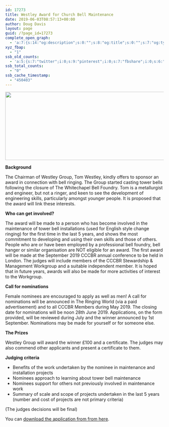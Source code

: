 ```yaml
---
id: 17273
title: Westley Award for Church Bell Maintenance
date: 2019-06-03T08:57:13+00:00
author: Doug Davis
layout: page
guid: /?page_id=17273
complete_open_graph:
  - 'a:7:{s:14:"og:description";s:0:"";s:8:"og:title";s:0:"";s:7:"og:type";s:0:"";s:12:"twitter:card";s:7:"summary";s:15:"twitter:creator";s:0:"";s:19:"twitter:description";s:0:"";s:8:"og:image";s:0:"";}'
xyz_fbap:
  - "1"
ssb_old_counts:
  - 'a:5:{s:7:"twitter";i:0;s:9:"pinterest";i:0;s:7:"fbshare";i:0;s:6:"reddit";i:0;s:6:"tumblr";N;}'
ssb_total_counts:
  - "0"
ssb_cache_timestamp:
  - "450403"
---
```

<img loading="lazy" width="768" height="217" src="https://cccbr.org.uk/wp-content/uploads/2019/06/westley-award-768x217.jpg" alt="" srcset="https://cccbr.org.uk/wp-content/uploads/2019/06/westley-award-768x217.jpg 768w, https://cccbr.org.uk/wp-content/uploads/2019/06/westley-award-300x85.jpg 300w, https://cccbr.org.uk/wp-content/uploads/2019/06/westley-award-1024x290.jpg 1024w, https://cccbr.org.uk/wp-content/uploads/2019/06/westley-award-1200x340.jpg 1200w, https://cccbr.org.uk/wp-content/uploads/2019/06/westley-award-600x170.jpg 600w" sizes="(max-width: 768px) 100vw, 768px" /> 

**Background**

The Chairman of Westley Group, Tom Westley, kindly offers to sponsor an award in connection with bell ringing. The Group started casting tower bells following the closure of The Whitechapel Bell Foundry. Tom is a metallurgist and engineer, but not a ringer, and keen to see the development of engineering skills, particularly amongst younger people. It is proposed that the award will link these interests.

**Who can get involved?**

The award will be made to a person who has become involved in the maintenance of tower bell installations (used for English style change ringing) for the first time in the last 5 years, and shows the most commitment to developing and using their own skills and those of others. People who are or have been employed by a professional bell foundry, bell hanger or similar organisation are NOT eligible for an award. The first award will be made at the September 2019 CCCBR annual conference to be held in London. The judges will include members of the CCCBR Stewardship & Management Workgroup and a suitable independent member. It is hoped that in future years, awards will also be made for more activities of interest to the Workgroup.

**Call for nominations**

Female nominees are encouraged to apply as well as men! A call for nominations will be announced in The Ringing World (via a paid advertisement) and to all CCCBR Members during May 2019. The closing date for nominations will be noon 28th June 2019. Applications, on the form provided, will be reviewed during July and the winner announced by 1st September. Nominations may be made for yourself or for someone else.

**The Prizes**

Westley Group will award the winner £100 and a certificate. The judges may also commend other applicants and present a certificate to them.

**Judging criteria**

  * Benefits of the work undertaken by the nominee in maintenance and installation projects
  * Nominees approach to learning about tower bell maintenance
  * Nominees support for others not previously involved in maintenance work
  * Summary of scale and scope of projects undertaken in the last 5 years (number and cost of projects are not primary criteria)

(The judges decisions will be final)

You can <a href="https://cccbr.org.uk/wp-content/uploads/2019/06/SM_WestleyAward_2019_Ver_6.pdf" target="_blank" rel="noopener noreferrer">download the application from from here</a>.
